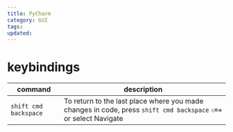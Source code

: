 ```yaml
---
title: PyCharm
category: GUI
tags:
updated:
---
```


# keybindings

command | description
--- | ---
`shift cmd backspace` | To return to the last place where you made changes in code, press `shift cmd backspace`  `⇧⌘⌫` or select Navigate | Last Edit Location from the main menu. If you press `shift cmd backspace` `⇧⌘⌫` several times, you see later deeper into your changes history.


